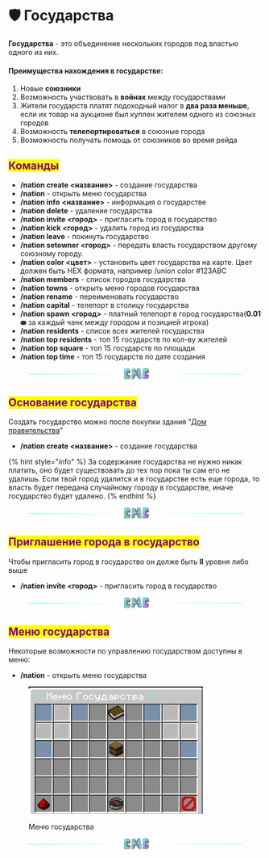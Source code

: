 # 🛡 Государства

**Государства** - это объединение нескольких городов под властью одного из них.

#### Преимущества нахождения в государстве:

1. Новые **союзники**
2. Возможность участвовать в **войнах** между государствами
3. Жители государств платят подоходный налог в **два раза меньше**, если их товар на аукционе был куплен жителем одного из союзных городов
4. Возможность **телепортироваться** в союзные города
5. Возможность получать помощь от союзников во время рейда

## <mark style="color:purple;">Команды</mark>

* **/nation create <название>** - создание государства
* **/nation** - открыть меню государства
* **/nation info** **<название>** - информация о государстве
* **/nation delete** - удаление государства
* **/nation invite <город>** - пригласить город в государство
* **/nation kick <город>** - удалить город из государства
* **/nation leave** - покинуть государство
* **/nation setowner <город>** - передать власть государством другому союзному городу.
* **/nation color <цвет>** - установить цвет государства на карте. Цвет должен быть HEX формата, например /union color #123ABC
* **/nation members** - список городов государства
* **/nation towns** - открыть меню городов государства
* **/nation rename** - переименовать государство
* **/nation capital** - телепорт в столицу государства
* **/nation spawn <город>** - платный телепорт в город государства(**0.01⛂** за каждый чанк между городом и позицией игрока)
* **/nation residents** - список всех жителей государства
* **/nation top residents** - топ 15 государств по кол-ву жителей
* **/nation top square** - топ 15 государств по площади
* **/nation top time** - топ 15 государств по дате создания

<figure><img src="../.gitbook/assets/gitlab_hr7.svg" alt=""><figcaption></figcaption></figure>

## <mark style="color:purple;">Основание государства</mark>

Создать государство можно после покупки здания "[Дом правительства](buildings.md#dom-pravitelstva)"

* **/nation create <название>** - создание государства

{% hint style="info" %}
За содержание государства не нужно никак платить, оно будет существовать до тех пор пока ты сам его не удалишь. Если твой город удалится и в государстве есть еще города, то власть будет передана случайному городу в государстве, иначе государство будет удалено.
{% endhint %}

<figure><img src="../.gitbook/assets/gitlab_hr7.svg" alt=""><figcaption></figcaption></figure>

## <mark style="color:purple;">Приглашение города в государство</mark>

Чтобы пригласить город в государство он долже быть **II** уровня либо выше

* **/nation invite <город>** - пригласить город в государство

<figure><img src="../.gitbook/assets/gitlab_hr7.svg" alt=""><figcaption></figcaption></figure>

## <mark style="color:purple;">Меню государства</mark>

Некоторые возможности по управлению государством доступны в меню:

* **/nation** - открыть меню государства

<figure><img src="../.gitbook/assets/image (1).png" alt=""><figcaption><p>Меню государства</p></figcaption></figure>

<figure><img src="../.gitbook/assets/gitlab_hr7.svg" alt=""><figcaption></figcaption></figure>
